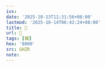 ```yaml
---
ivs:
date: '2025-10-13T11:31:56+08:00'
lastmod: '2025-10-14T06:42:24+08:00'
title: 󰫇
url: 󰫇
tags: [耀]
hex: '8000'
src: GHZR
note:
---
```

